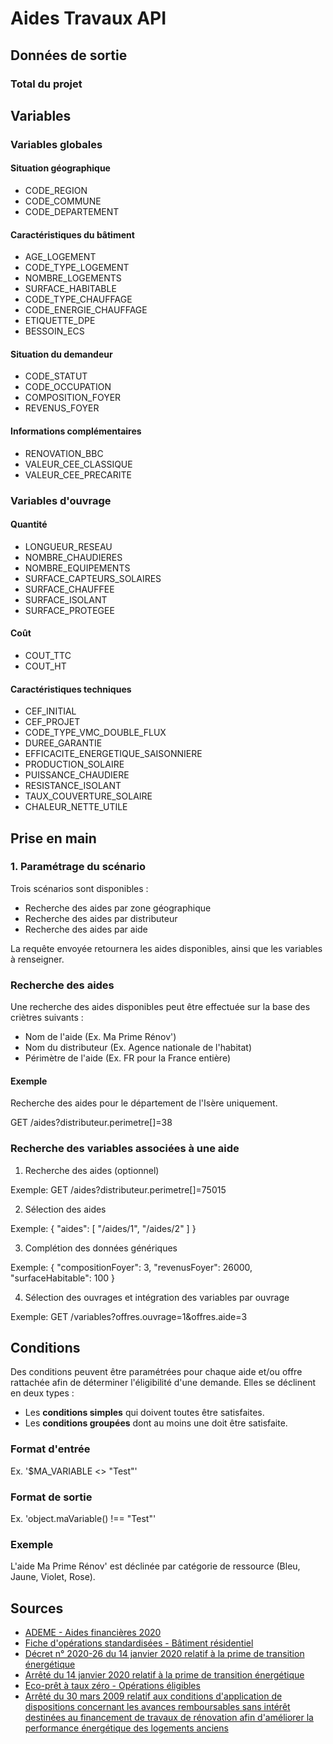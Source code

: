 # Aides Travaux API

## Données de sortie

### Total du projet



## Variables

### Variables globales

#### Situation géographique

- CODE_REGION
- CODE_COMMUNE
- CODE_DEPARTEMENT

#### Caractéristiques du bâtiment

- AGE_LOGEMENT
- CODE_TYPE_LOGEMENT
- NOMBRE_LOGEMENTS
- SURFACE_HABITABLE
- CODE_TYPE_CHAUFFAGE
- CODE_ENERGIE_CHAUFFAGE
- ETIQUETTE_DPE
- BESSOIN_ECS

#### Situation du demandeur

- CODE_STATUT
- CODE_OCCUPATION
- COMPOSITION_FOYER
- REVENUS_FOYER

#### Informations complémentaires

- RENOVATION_BBC
- VALEUR_CEE_CLASSIQUE
- VALEUR_CEE_PRECARITE

### Variables d'ouvrage

#### Quantité

- LONGUEUR_RESEAU
- NOMBRE_CHAUDIERES
- NOMBRE_EQUIPEMENTS
- SURFACE_CAPTEURS_SOLAIRES
- SURFACE_CHAUFFEE
- SURFACE_ISOLANT
- SURFACE_PROTEGEE

#### Coût

- COUT_TTC
- COUT_HT

#### Caractéristiques techniques

- CEF_INITIAL
- CEF_PROJET
- CODE_TYPE_VMC_DOUBLE_FLUX
- DUREE_GARANTIE
- EFFICACITE_ENERGETIQUE_SAISONNIERE
- PRODUCTION_SOLAIRE
- PUISSANCE_CHAUDIERE
- RESISTANCE_ISOLANT
- TAUX_COUVERTURE_SOLAIRE
- CHALEUR_NETTE_UTILE

## Prise en main

### 1. Paramétrage du scénario

Trois scénarios sont disponibles :

- Recherche des aides par zone géographique
- Recherche des aides par distributeur
- Recherche des aides par aide

La requête envoyée retournera les aides disponibles, ainsi que les variables à renseigner.


### Recherche des aides

Une recherche des aides disponibles peut être effectuée sur la base des criètres suivants :

- Nom de l'aide (Ex. Ma Prime Rénov')
- Nom du distributeur (Ex. Agence nationale de l'habitat)
- Périmètre de l'aide (Ex. FR pour la France entière)

#### Exemple

Recherche des aides pour le département de l'Isère uniquement.

GET /aides?distributeur.perimetre[]=38

### Recherche des variables associées à une aide


1. Recherche des aides (optionnel)

Exemple: GET /aides?distributeur.perimetre[]=75015

2. Sélection des aides

Exemple:
{
    "aides": [
        "/aides/1",
        "/aides/2"
    ]
}

3. Complétion des données génériques

Exemple: 
{
    "compositionFoyer": 3,
    "revenusFoyer": 26000,
    "surfaceHabitable": 100
}

4. Sélection des ouvrages et intégration des variables par ouvrage

Exemple: GET /variables?offres.ouvrage=1&offres.aide=3

## Conditions

Des conditions peuvent être paramétrées pour chaque aide et/ou offre rattachée afin de déterminer l'éligibilité d'une demande. Elles se déclinent en deux types :

- Les **conditions simples** qui doivent toutes être satisfaites.
- Les **conditions groupées** dont au moins une doit être satisfaite.

### Format d'entrée

Ex. '$MA_VARIABLE <> "Test"'

### Format de sortie

Ex. 'object.maVariable() !== "Test"'

### Exemple

L'aide Ma Prime Rénov' est déclinée par catégorie de ressource (Bleu, Jaune, Violet, Rose).


## Sources
- [ADEME - Aides financières 2020](https://particuliers.ademe.fr/sites/default/files/2020-06/guide-pratique-aides-financieres-renovation-habitat-2020.pdf)
- [Fiche d'opérations standardisées - Bâtiment résidentiel](https://atee.fr/efficacite-energetique/club-c2e/fiches-doperations-standardisees/batiment-residentiel)
- [Décret n° 2020-26 du 14 janvier 2020 relatif à la prime de transition énergétique](https://www.legifrance.gouv.fr/jorf/id/JORFTEXT000041400291/)
- [Arrêté du 14 janvier 2020 relatif à la prime de transition énergétique](https://www.legifrance.gouv.fr/loda/id/JORFTEXT000041400376)
- [Eco-prêt à taux zéro - Opérations éligibles](http://www.cohesion-territoires.gouv.fr/sites/default/files/2019-10/guide_des_travaux_eligibles_et_necessaires_eco_ptz.pdf)
- [Arrêté du 30 mars 2009 relatif aux conditions d'application de dispositions concernant les avances remboursables sans intérêt destinées au financement de travaux de rénovation afin d'améliorer la performance énergétique des logements anciens](https://www.legifrance.gouv.fr/loda/id/LEGITEXT000020464723/)
